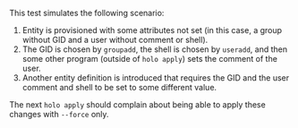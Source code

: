 This test simulates the following scenario:

1. Entity is provisioned with some attributes not set (in this case, a group
   without GID and a user without comment or shell).
2. The GID is chosen by `groupadd`, the shell is chosen by `useradd`, and then
   some other program (outside of `holo apply`) sets the comment of the user.
3. Another entity definition is introduced that requires the GID and the user
   comment and shell to be set to some different value.

The next `holo apply` should complain about being able to apply these changes
with `--force` only.
